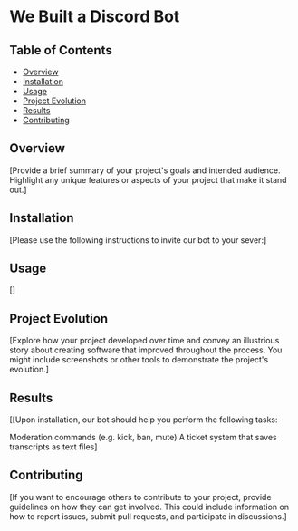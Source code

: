# We Built a Discord Bot

## Table of Contents

- [Overview](#overview)
- [Installation](#installation)
- [Usage](#usage)
- [Project Evolution](#project-evolution)
- [Results](#results)
- [Contributing](#contributing)


## Overview

[Provide a brief summary of your project's goals and intended audience. Highlight any unique features or aspects of your project that make it stand out.]

## Installation

[Please use the following instructions to invite our bot to your sever:]

## Usage
[]


## Project Evolution

[Explore how your project developed over time and convey an illustrious story about creating software that improved throughout the process. You might include screenshots or other tools to demonstrate the project's evolution.]

## Results

[[Upon installation, our bot should help you perform the following tasks:

Moderation commands (e.g. kick, ban, mute)
A ticket system that saves transcripts as text files]

## Contributing

[If you want to encourage others to contribute to your project, provide guidelines on how they can get involved. This could include information on how to report issues, submit pull requests, and participate in discussions.]

